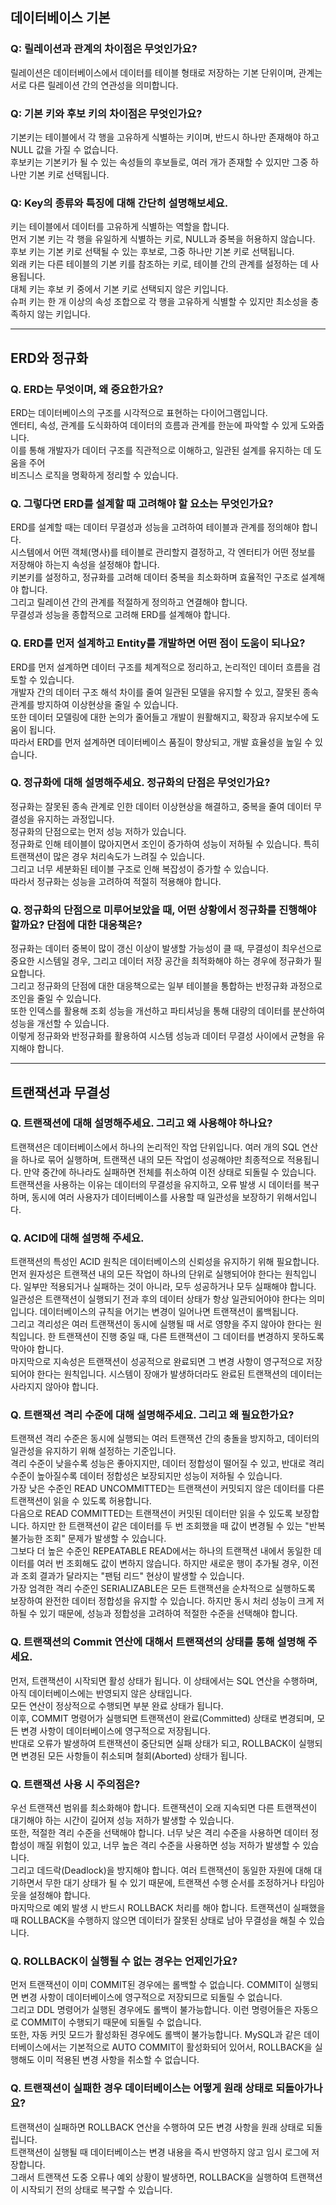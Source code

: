 ## 데이터베이스 기본


### Q: 릴레이션과 관계의 차이점은 무엇인가요?
릴레이션은 데이터베이스에서 데이터를 테이블 형태로 저장하는 기본 단위이며, 관계는 서로 다른 릴레이션 간의 연관성을 의미합니다.   

### Q: 기본 키와 후보 키의 차이점은 무엇인가요?
기본키는 테이블에서 각 행을 고유하게 식별하는 키이며, 반드시 하나만 존재해야 하고 NULL 값을 가질 수 없습니다.     
후보키는 기본키가 될 수 있는 속성들의 후보들로, 여러 개가 존재할 수 있지만 그중 하나만 기본 키로 선택됩니다.

### Q: Key의 종류와 특징에 대해 간단히 설명해보세요.
키는 테이블에서 데이터를 고유하게 식별하는 역할을 합니다.    
먼저 기본 키는 각 행을 유일하게 식별하는 키로, NULL과 중복을 허용하지 않습니다.   
후보 키는 기본 키로 선택될 수 있는 후보로, 그중 하나만 기본 키로 선택됩니다.   
외래 키는 다른 테이블의 기본 키를 참조하는 키로, 테이블 간의 관계를 설정하는 데 사용됩니다.   
대체 키는 후보 키 중에서 기본 키로 선택되지 않은 키입니다.   
슈퍼 키는 한 개 이상의 속성 조합으로 각 행을 고유하게 식별할 수 있지만 최소성을 충족하지 않는 키입니다.    

***

## ERD와 정규화

### Q. ERD는 무엇이며, 왜 중요한가요?
ERD는 데이터베이스의 구조를 시각적으로 표현하는 다이어그램입니다.   
엔터티, 속성, 관계를 도식화하여 데이터의 흐름과 관계를 한눈에 파악할 수 있게 도와줍니다.   
이를 통해 개발자가 데이터 구조를 직관적으로 이해하고, 일관된 설계를 유지하는 데 도움을 주어   
비즈니스 로직을 명확하게 정리할 수 있습니다.   

### Q. 그렇다면 ERD를 설계할 때 고려해야 할 요소는 무엇인가요?
ERD를 설계할 때는 데이터 무결성과 성능을 고려하여 테이블과 관계를 정의해야 합니다.   
시스템에서 어떤 객체(명사)를 테이블로 관리할지 결정하고, 각 엔터티가 어떤 정보를 저장해야 하는지 속성을 설정해야 합니다.   
키본키를 설정하고, 정규화를 고려해 데이터 중복을 최소화하며 효율적인 구조로 설계해야 합니다.    
그리고 릴레이션 간의 관계를 적절하게 정의하고 연결해야 합니다.   
무결성과 성능을 종합적으로 고려해 ERD를 설계해야 합니다.   

### Q. ERD를 먼저 설계하고 Entity를 개발하면 어떤 점이 도움이 되나요?
ERD를 먼저 설계하면 데이터 구조를 체계적으로 정리하고, 논리적인 데이터 흐름을 검토할 수 있습니다.   
개발자 간의 데이터 구조 해석 차이를 줄여 일관된 모델을 유지할 수 있고, 잘못된 종속 관계를 방지하여 이상현상을 줄일 수 있습니다.   
또한 데이터 모델링에 대한 논의가 줄어들고 개발이 원활해지고, 확장과 유지보수에 도움이 됩니다.   
따라서 ERD를 먼저 설계하면 데이터베이스 품질이 향상되고, 개발 효율성을 높일 수 있습니다.   

### Q. 정규화에 대해 설명해주세요. 정규화의 단점은 무엇인가요?
정규화는 잘못된 종속 관계로 인한 데이터 이상현상을 해결하고, 중복을 줄여 데이터 무결성을 유지하는 과정입니다.   
정규화의 단점으로는 먼저 성능 저하가 있습니다.   
정규화로 인해 테이블이 많아지면서 조인이 증가하여 성능이 저하될 수 있습니다. 특히 트랜잭션이 많은 경우 처리속도가 느려질 수 있습니다.   
그리고 너무 세분화된 테이블 구조로 인해 복잡성이 증가할 수 있습니다.    
따라서 정규화는 성능을 고려하여 적절히 적용해야 합니다.   

### Q. 정규화의 단점으로 미루어보았을 때, 어떤 상황에서 정규화를 진행해야 할까요? 단점에 대한 대응책은?
정규화는 데이터 중복이 많이 갱신 이상이 발생할 가능성이 클 때, 무결성이 최우선으로 중요한 시스템일 경우, 그리고 데이터 저장 공간을 최적화해야 하는 경우에 정규화가 필요합니다.   
그리고 정규화의 단점에 대한 대응책으로는 일부 테이블을 통합하는 반정규화 과정으로 조인을 줄일 수 있습니다.   
또한 인덱스를 활용해 조회 성능을 개선하고 파티셔닝을 통해 대량의 데이터를 분산하여 성능을 개선할 수 있습니다.   
이렇게 정규화와 반정규화를 활용하여 시스템 성능과 데이터 무결성 사이에서 균형을 유지해야 합니다.   

***

## 트랜잭션과 무결성
### Q. 트랜잭션에 대해 설명해주세요. 그리고 왜 사용해야 하나요?
트랜잭션은 데이터베이스에서 하나의 논리적인 작업 단위입니다. 여러 개의 SQL 연산을 하나로 묶어 실행하며, 트랜잭션 내의 모든 작업이 성공해야만 최종적으로 적용됩니다. 만약 중간에 하나라도 실패하면 전체를 취소하여 이전 상태로 되돌릴 수 있습니다.   
트랜잭션을 사용하는 이유는 데이터의 무결성을 유지하고, 오류 발생 시 데이터를 복구하며, 동시에 여러 사용자가 데이터베이스를 사용할 때 일관성을 보장하기 위해서입니다.    

### Q. ACID에 대해 설명해 주세요.
트랜잭션의 특성인 ACID 원칙은 데이터베이스의 신뢰성을 유지하기 위해 필요합니다.   
먼저 원자성은 트랜잭션 내의 모든 작업이 하나의 단위로 실행되어야 한다는 원칙입니다. 일부만 적용되거나 실패하는 것이 아니라, 모두 성공하거나 모두 실패해야 합니다.   
일관성은 트랜잭션이 실행되기 전과 후의 데이터 상태가 항상 일관되어야야 한다는 의미입니다. 데이터베이스의 규칙을 어기는 변경이 일어나면 트랜잭션이 롤백됩니다.   
그리고 격리성은 여러 트랜잭션이 동시에 실행될 때 서로 영향을 주지 않아야 한다는 원칙입니다. 한 트랜잭션이 진행 중일 때, 다른 트랜잭션이 그 데이터를 변경하지 못하도록 막아야 합니다.   
마지막으로 지속성은 트랜잭션이 성공적으로 완료되면 그 변경 사항이 영구적으로 저장되어야 한다는 원칙입니다. 시스템이 장애가 발생하더라도 완료된 트랜잭션의 데이터는 사라지지 않아야 합니다.   

### Q. 트랜잭션 격리 수준에 대해 설명해주세요. 그리고 왜 필요한가요?
트랜잭션 격리 수준은 동시에 실행되는 여러 트랜잭션 간의 충돌을 방지하고, 데이터의 일관성을 유지하기 위해 설정하는 기준입니다.   
격리 수준이 낮을수록 성능은 좋아지지만, 데이터 정합성이 떨어질 수 있고, 반대로 격리 수준이 높아질수록 데이터 정합성은 보장되지만 성능이 저하될 수 있습니다.   
가장 낮은 수준인 READ UNCOMMITTED는 트랜잭션이 커밋되지 않은 데이터를 다른 트랜잭션이 읽을 수 있도록 허용합니다.    
다음으로 READ COMMITTED는 트랜잭션이 커밋된 데이터만 읽을 수 있도록 보장합니다. 하지만 한 트랜잭션이 같은 데이터를 두 번 조회했을 때 값이 변경될 수 있는 "반복 불가능한 조회" 문제가 발생할 수 있습니다.   
그보다 더 높은 수준인 REPEATABLE READ에서는 하나의 트랜잭션 내에서 동일한 데이터를 여러 번 조회해도 값이 변하지 않습니다. 하지만 새로운 행이 추가될 경우, 이전과 조회 결과가 달라지는 "팬텀 리드" 현상이 발생할 수 있습니다.   
가장 엄격한 격리 수준인 SERIALIZABLE은 모든 트랜잭션을 순차적으로 실행하도록 보장하여 완전한 데이터 정합성을 유지할 수 있습니다. 하지만 동시 처리 성능이 크게 저하될 수 있기 때문에, 성능과 정합성을 고려하여 적절한 수준을 선택해야 합니다.   

### Q. 트랜잭션의 Commit 연산에 대해서 트랜잭션의 상태를 통해 설명해 주세요.
먼저, 트랜잭션이 시작되면 활성 상태가 됩니다. 이 상태에서는 SQL 연산을 수행하며, 아직 데이터베이스에는 반영되지 않은 상태입니다.   
모든 연산이 정상적으로 수행되면 부분 완료 상태가 됩니다.    
이후, COMMIT 명령어가 실행되면 트랜잭션이 완료(Committed) 상태로 변경되며, 모든 변경 사항이 데이터베이스에 영구적으로 저장됩니다.   
반대로 오류가 발생하여 트랜잭션이 중단되면 실패 상태가 되고, ROLLBACK이 실행되면 변경된 모든 사항들이 취소되며 철회(Aborted) 상태가 됩니다.   

### Q. 트랜잭션 사용 시 주의점은?
우선 트랜잭션 범위를 최소화해야 합니다. 트랜잭션이 오래 지속되면 다른 트랜잭션이 대기해야 하는 시간이 길어져 성능 저하가 발생할 수 있습니다.   
또한, 적절한 격리 수준을 선택해야 합니다. 너무 낮은 격리 수준을 사용하면 데이터 정합성이 깨질 위험이 있고, 너무 높은 격리 수준을 사용하면 성능 저하가 발생할 수 있습니다.   
그리고 데드락(Deadlock)을 방지해야 합니다. 여러 트랜잭션이 동일한 자원에 대해 대기하면서 무한 대기 상태가 될 수 있기 때문에, 트랜잭션 수행 순서를 조정하거나 타임아웃을 설정해야 합니다.   
마지막으로 예외 발생 시 반드시 ROLLBACK 처리를 해야 합니다. 트랜잭션이 실패했을 때 ROLLBACK을 수행하지 않으면 데이터가 잘못된 상태로 남아 무결성을 해칠 수 있습니다.   

### Q. ROLLBACK이 실행될 수 없는 경우는 언제인가요?
먼저 트랜잭션이 이미 COMMIT된 경우에는 롤백할 수 없습니다. COMMIT이 실행되면 변경 사항이 데이터베이스에 영구적으로 저장되므로 되돌릴 수 없습니다.   
그리고 DDL 명령어가 실행된 경우에도 롤백이 불가능합니다. 이런 명령어들은 자동으로 COMMIT이 수행되기 때문에 되돌릴 수 없습니다.   
또한, 자동 커밋 모드가 활성화된 경우에도 롤백이 불가능합니다. MySQL과 같은 데이터베이스에서는 기본적으로 AUTO COMMIT이 활성화되어 있어서, ROLLBACK을 실행해도 이미 적용된 변경 사항을 취소할 수 없습니다.   

### Q. 트랜잭션이 실패한 경우 데이터베이스는 어떻게 원래 상태로 되돌아가나요?
트랜잭션이 실패하면 ROLLBACK 연산을 수행하여 모든 변경 사항을 원래 상태로 되돌립니다.   
트랜잭션이 실행될 때 데이터베이스는 변경 내용을 즉시 반영하지 않고 임시 로그에 저장합니다.    
그래서 트랜잭션 도중 오류나 예외 상황이 발생하면, ROLLBACK을 실행하여 트랜잭션이 시작되기 전의 상태로 복구할 수 있습니다.    

